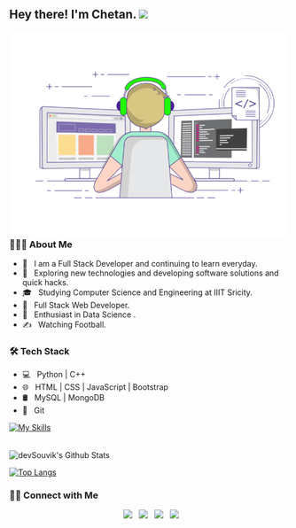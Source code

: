<h2> Hey there! I'm Chetan. <img src="https://github.com/souvikguria98/souvikguria98/blob/master/Hi.gif" width="25"></h2>
<img align="right" alt="GIF" src="https://raw.githubusercontent.com/devSouvik/devSouvik/master/gif3.gif" width="500"/>

<h3> 👨🏻‍💻 About Me </h3>

- 🔭 &nbsp; I am a Full Stack Developer and continuing to learn everyday.
- 🤔 &nbsp; Exploring new technologies and developing software solutions and quick hacks.
- 🎓 &nbsp; Studying Computer Science and Engineering at IIIT Sricity.
- 💼 &nbsp; Full Stack Web Developer.
- 🌱 &nbsp; Enthusiast in Data Science .
- ✍️ &nbsp; Watching Football. 

<h3>🛠 Tech Stack</h3>

- 💻 &nbsp; Python | C++  
- 🌐 &nbsp; HTML | CSS | JavaScript | Bootstrap 
- 🛢 &nbsp; MySQL | MongoDB
- 🔧 &nbsp; Git

[![My Skills](https://skillicons.dev/icons?i=js,html,css,react)](https://skillicons.dev)

<br>

<img align="center" src="https://github-readme-stats.vercel.app/api?username=chetan639&include_all_commits=true&count_private=true&show_icons=true&line_height=20&title_color=7A7ADB&icon_color=2234AE&text_color=D3D3D3&bg_color=0,000000,130F40" alt="devSouvik's Github Stats">

</br>

[![Top Langs](https://github-readme-stats.vercel.app/api/top-langs/?username=chetan639&layout=compact&text_color=daf7dc&bg_color=151515)](https://github.com/devSouvik/github-readme-stats)


<h3> 🤝🏻 Connect with Me </h3>

<p align="center">
&nbsp; <a href="https://twitter.com/chetan_data" target="_blank" rel="noopener noreferrer"><img src="https://img.icons8.com/plasticine/100/000000/twitter.png" width="50" /></a>  
&nbsp; <a href="https://www.instagram.com/chetan_guduru" target="_blank" rel="noopener noreferrer"><img src="https://img.icons8.com/plasticine/100/000000/instagram-new.png" width="50" /></a>  
&nbsp; <a href="https://www.linkedin.com/in/guduru-chetan-275a0b19b/" target="_blank" rel="noopener noreferrer"><img src="https://img.icons8.com/plasticine/100/000000/linkedin.png" width="50" /></a>
&nbsp; <a href="mailto:gchetan2000@gmail.com" target="_blank" rel="noopener noreferrer"><img src="https://img.icons8.com/plasticine/100/000000/gmail.png"  width="50" /></a>
</p>
